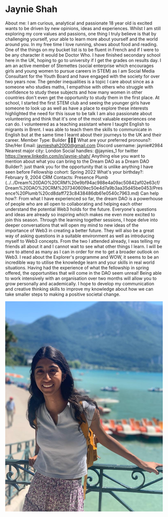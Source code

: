 # Jaynie Shah

About me: I am curious, analytical and passionate 18 year old is excited wants to be driven by new opinions, ideas and experiences. Whilst I am still exploring my core values and passions, one thing I truly believe is that by challenging yourself, your able to learn more about yourself and the world around you. In my free time I love running, shows about food and reading. One of the things on my bucket list is to be fluent in French and if I were to be any character it would be Doctor Who.
I have finished secondary school here in the UK, hoping to go to university if I get the grades on results day. I am an active member of Stemettes (social enterprise which encourages girls and young women to pursue careers in STEM) as I am Social Media Consultant for the Youth Board and have engaged with the society for over two years now. The gender inequalities is a topic I care about since as a someone who studies maths, I empathise with others who struggle with confidence to study these subjects and how many women in other countries don't even get the opportunity to study them in the first place. At school, I started the first STEM club and seeing the younger girls have someone to look up as well as have a place to explore these interests highlighted the need for this issue to be talk
I am also passionate about volunteering and think that it's one of the most valuable experiences one can do. I volunteered as a teaching assistant where I taught English to migrants in Brent. I was able to teach them the skills to communicate in English but at the same time I learnt about their journeys to the UK and their career.
Member Type: Builder 👷🏾‍♀️
What are your preferred pronouns?: She/Her
Email: jaynieshah2000@gmail.com
Discord username: jaynie#2984
Nearest major city: London
Social handles: @jaynies_1 for twitter
https://www.linkedin.com/in/jaynie-shah/
Anything else you want to mention about what you can bring to the Dream DAO as a Dream DAO Builder?: just thank you for the opportunity that is unlike anything I have seen before
Fellowship cohort: Spring 2022
What's your birthday?: February 9, 2004
CRM Contacts: Presence Plumb (../../Dream%20DAO%20CRM%20e9bf94ac988e4a09ac50842af02e63cf/Dream%20DAO%20CRM%207340609ec50e4d7a9b3aa35d45be0453/Presence%20Plumb%20cd8daff723c8438486db61e0540c7963.md)
Can help how?: From what I have experienced so far, the dream DAO is a powerhouse of people who are all open to collaborating and helping each other understand the potential Web3 holds for the future. Everyone's questions and ideas are already so inspiring which makes me even more excited to join this season. Through the learning together sessions, I hope delve into deeper conversations that will open my mind to new ideas of the importance of Web3 in creating a better future. They will also be a great way of asking questions in a suitable environment as well as introducing myself to Web3 concepts. From the two I attended already, I was telling my friends all about it and I cannot wait to see what other things I learn. I will be sure to attend as many as I can in order for me to get a broader outlook on Web3.
I read about the Explorer's programme and WOW, it seems to be an incredible way to utilise the knowledge learn and your skills in real world situations. Having had the experience of what the fellowship in spring offered, the opportunities that will come in the DAO seem unreal! Being able to work intensively with an organisation over two months will allow you to grow personally and academically.
I hope to develop my communication and creative thinking skills to improve my knowledge about how we can take smaller steps to making a positive societal change.

![Jaynie.jpg](Jaynie%20Shah%20cf1b8c355f1d450ba99c8a2866227178/Jaynie.jpg)